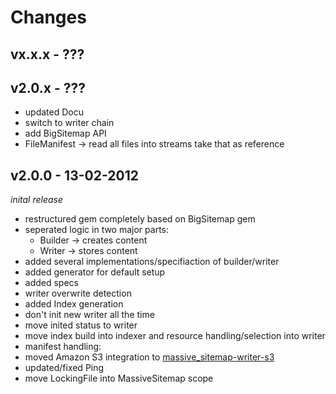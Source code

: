 # Changes

## vx.x.x - ???

## v2.0.x - ???

  * updated Docu
  * switch to writer chain
  * add BigSitemap API
  * FileManifest -> read all files into streams take that as reference

## v2.0.0 - 13-02-2012
  _inital release_

  * restructured gem completely based on BigSitemap gem
  * seperated logic in two major parts:
    * Builder -> creates content
    * Writer -> stores content
  * added several implementations/specifiaction of builder/writer
  * added generator for default setup
  * added specs
  * writer overwrite detection
  * added Index generation
  * don't init new writer all the time
  * move inited status to writer
  * move index build into indexer and resource handling/selection into writer
  * manifest handling:
  * moved Amazon S3 integration to [massive_sitemap-writer-s3](https://github.com/rngtng/massive_sitemap-writer-s3)
  * updated/fixed Ping
  * move LockingFile into MassiveSitemap scope
